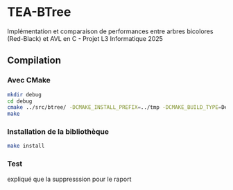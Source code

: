 # TEA-BTree
Implémentation et comparaison de performances entre arbres bicolores (Red-Black) et AVL en C - Projet L3 Informatique 2025


## Compilation

### Avec CMake

```bash
mkdir debug
cd debug
cmake ../src/btree/ -DCMAKE_INSTALL_PREFIX=../tmp -DCMAKE_BUILD_TYPE=Debug
make
```

### Installation de la bibliothèque

```bash
make install
```

### Test



expliqué que la suppresssion pour le raport 

